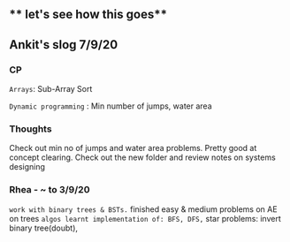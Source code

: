 ## ** let's see how this goes**

## Ankit's slog 7/9/20

### CP

<!-- `Heaps`: Min Heap Construction
<br/> -->

`Arrays`: Sub-Array Sort
<br/>

<!-- `Sort`: Heap Sort
<br/> -->
<!-- `Search`: Search in sorted Matrix
<br/> -->
<!-- `Tries` : Suffix Trie Construction
<br/> -->
<!-- `Hash Tables`: Suffix Trie Construction
<br/> -->
<!-- `YouTube`: started watching HackerRank's DS playlist. Looks pretty neat
<br/> -->
<!-- `Trees` : Validate BST, BST traversal, Min ht BST
<br/> -->

`Dynamic programming` : Min number of jumps, water area
<br/>

<!-- `Recursion`: Lowest common manager
<br/> -->
<!-- `Graphs` : Youngest common ancestor
<br/> -->
<!-- `Strings` : Balanced Brackets -->

<!--### Entire week's problems revised, github repo updated-->

### Thoughts

Check out min no of jumps and water area problems. Pretty good at concept clearing.
Check out the new folder and review notes on systems designing

### Rhea - ~ to 3/9/20

`work with binary trees & BSTs.` finished easy & medium problems on AE on trees
`algos learnt implementation of: BFS, DFS,` star problems: invert binary tree(doubt),
